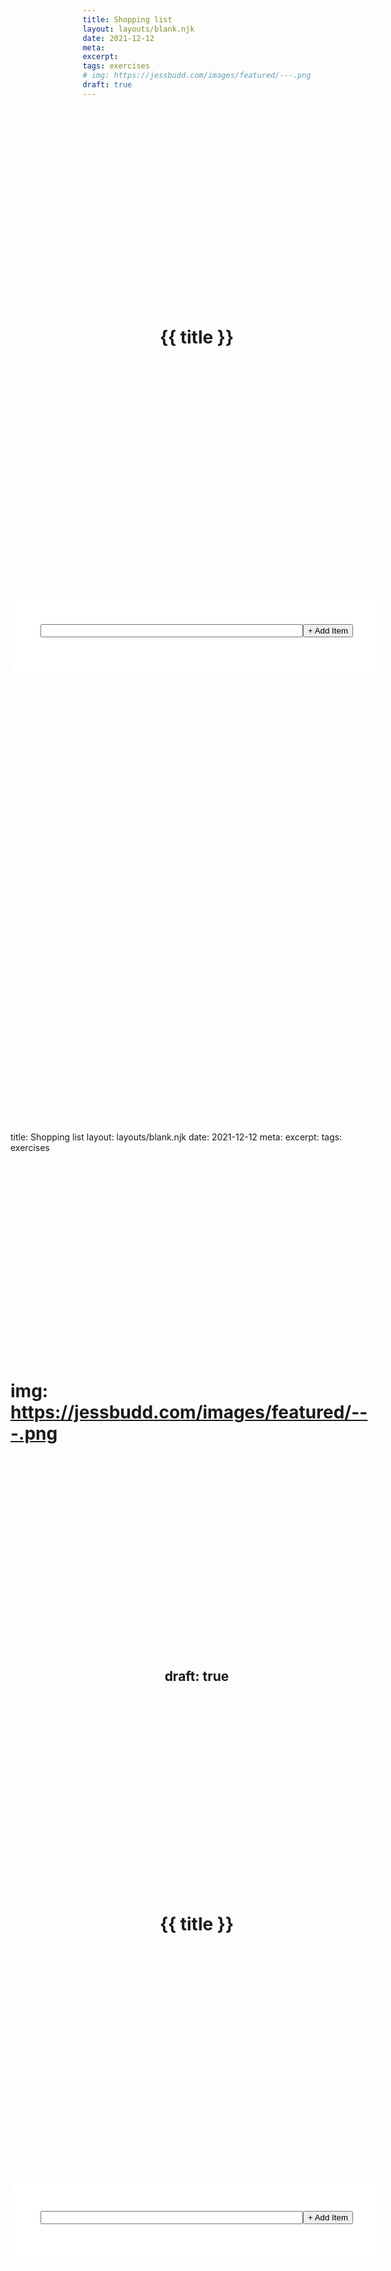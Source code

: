```yaml
---
title: Shopping list
layout: layouts/blank.njk
date: 2021-12-12
meta:
excerpt:
tags: exercises
# img: https://jessbudd.com/images/featured/---.png
draft: true
---
```


<h1>{{ title }}</h1>

<div class="shopping-list">
    <form class="shopping" autocomplete="off">
      <input type="text" name="item" id="item">
      <button type="submit">+ Add Item</button>
    </form>
    <ul class="list"></ul>

  </div>

<script>

</script>

<style>
body {
  min-height: 100vh;
  display: grid;
  align-items: start;
  justify-items: center;
}

/* Shopping Form */
.shopping {
  display: grid;
  grid-template-columns: 1fr auto;
}

.shopping-list {
  background: white;
  padding: 3rem;
  border-radius: 1rem;
  width: 500px;
  margin: 4rem 0;
}

.shopping-list ul {
  list-style: none;
  margin: 0;
  padding: 0;
}

.shopping-item {
  padding: 1rem 0;
  display: grid;
  grid-template-columns: auto 1fr auto;
  grid-gap: 1rem;
  align-items: center;
  border-bottom: 1px solid var(--gray);
}

.shopping-item input[type="checkbox"] {
  margin-right: 1rem;
}

.shopping-item input[type="checkbox"]:checked + .itemName {
  opacity: 0.5;
}

.shopping-item button {
  padding: 0;
  font-size: 1rem;
  cursor: pointer;
  transition: transform 0.2s;
}

.shopping-item button:hover {
  transform: scale(1.4);
}
</style>

---

title: Shopping list
layout: layouts/blank.njk
date: 2021-12-12
meta:
excerpt:
tags: exercises

# img: https://jessbudd.com/images/featured/---.png

## draft: true

<h1>{{ title }}</h1>

<div class="shopping-list">
    <form class="shopping" autocomplete="off">
      <input type="text" name="item" id="item">
      <button type="submit">+ Add Item</button>
    </form>
    <ul class="list"></ul>

  </div>

<script>

</script>

<style>
body {
  min-height: 100vh;
  display: grid;
  align-items: start;
  justify-items: center;
}

/* Shopping Form */
.shopping {
  display: grid;
  grid-template-columns: 1fr auto;
}

.shopping-list {
  background: white;
  padding: 3rem;
  border-radius: 1rem;
  width: 500px;
  margin: 4rem 0;
}

.shopping-list ul {
  list-style: none;
  margin: 0;
  padding: 0;
}

.shopping-item {
  padding: 1rem 0;
  display: grid;
  grid-template-columns: auto 1fr auto;
  grid-gap: 1rem;
  align-items: center;
  border-bottom: 1px solid var(--gray);
}

.shopping-item input[type="checkbox"] {
  margin-right: 1rem;
}

.shopping-item input[type="checkbox"]:checked + .itemName {
  opacity: 0.5;
}

.shopping-item button {
  padding: 0;
  font-size: 1rem;
  cursor: pointer;
  transition: transform 0.2s;
}

.shopping-item button:hover {
  transform: scale(1.4);
}
</style>
